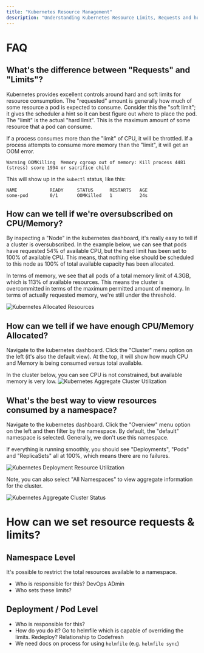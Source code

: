 ```yaml
---
title: "Kubernetes Resource Management"
description: "Understanding Kubernetes Resource Limits, Requests and how to configure them."
---
```

# FAQ

## What's the difference between "Requests" and "Limits"?

Kubernetes provides excellent controls around hard and soft limits for resource consumption. The "requested" amount is generally how much of some resource a pod is expected to consume. Consider this the "soft limit"; it gives the scheduler a hint so it can best figure out where to place the pod. The "limit" is the actual "hard limit". This is the maximum amount of some resource that a pod can consume.

If a process consumes more than the "limit" of CPU, it will be throttled. If a process attempts to consume more memory than the "limit", it will get an OOM error.

```
Warning OOMKilling  Memory cgroup out of memory: Kill process 4481 (stress) score 1994 or sacrifice child
```
This will show up in the `kubectl` status, like this:
```
NAME            READY     STATUS      RESTARTS   AGE
some-pod        0/1       OOMKilled   1          24s
```


## How can we tell if we're oversubscribed on CPU/Memory?

By inspecting a "Node" in the kubernetes dashboard, it's really easy to tell if a cluster is oversubscribed. In the example below, we can see that pods have requested 54% of available CPU, but the hard limit has been set to 100% of available CPU. This means, that nothing else should be scheduled to this node as 100% of total available capacity has been allocated.

In terms of memory, we see that all pods of a total memory limit of 4.3GB, which is 113% of available resources. This means the cluster is overcommitted in terms of the maximum permitted amount of memory. In terms of actually requested memory, we're still under the threshold.

![Kubernetes Allocated Resources](/assets/334a25e-Screen_Shot_2018-04-17_at_1.50.21_PM.png)

## How can we tell if we have enough CPU/Memory Allocated?

Navigate to the kubernetes dashboard. Click the "Cluster" menu option on the left (it's also the default view). At the top, it will show how much CPU and Memory is being consumed versus total available.

In the cluster below, you can see CPU is not constrained, but available memory is very low.
![Kubernetes Aggregate Cluster Utilization](/assets/e075391-Screen_Shot_2018-04-17_at_1.30.32_PM.png)

## What's the best way to view resources consumed by a namespace?

Navigate to the kubernetes dashboard. Click the "Overview" menu option on the left and then filter by the namespace. By default, the "default" namespace is selected. Generally, we don't use this namespace.

If everything is running smoothly, you should see "Deployments", "Pods" and "ReplicaSets" all at 100%, which means there are no failures.

![Kubernetes Deployment Resource Utilization](/assets/a701e1e-Screen_Shot_2018-04-17_at_1.25.03_PM.png)

Note, you can also select "All Namespaces" to view aggregate information for the cluster.

![Kubernetes Aggregate Cluster Status](/assets/edea654-Screen_Shot_2018-04-17_at_1.34.31_PM.png)

# How can we set resource requests & limits?

## Namespace Level

It's possible to restrict the total resources available to a namespace.
* Who is responsible for this? DevOps ADmin
* Who sets these limits?

## Deployment / Pod Level

* Who is responsible for this?
* How do you do it? Go to helmfile which is capable of overriding the limits. Redeploy?  Relationship to Codefresh
* We need docs on process for using `helmfile` (e.g.  `helmfile sync`)
